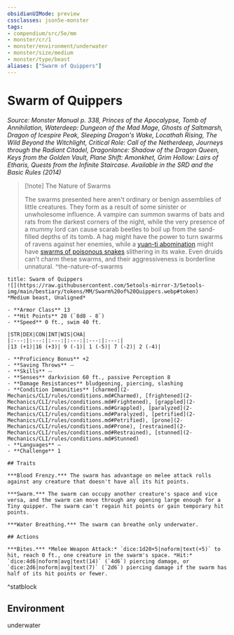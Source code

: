 ```yaml
---
obsidianUIMode: preview
cssclasses: json5e-monster
tags:
- compendium/src/5e/mm
- monster/cr/1
- monster/environment/underwater
- monster/size/medium
- monster/type/beast
aliases: ["Swarm of Quippers"]
---
```

# Swarm of Quippers
*Source: Monster Manual p. 338, Princes of the Apocalypse, Tomb of Annihilation, Waterdeep: Dungeon of the Mad Mage, Ghosts of Saltmarsh, Dragon of Icespire Peak, Sleeping Dragon's Wake, Locathah Rising, The Wild Beyond the Witchlight, Critical Role: Call of the Netherdeep, Journeys through the Radiant Citadel, Dragonlance: Shadow of the Dragon Queen, Keys from the Golden Vault, Plane Shift: Amonkhet, Grim Hollow: Lairs of Etharis, Quests from the Infinite Staircase. Available in the <span title='Systems Reference Document (5.1)'>SRD</span> and the Basic Rules (2014)*  

> [!note] The Nature of Swarms
> 
> The swarms presented here aren't ordinary or benign assemblies of little creatures. They form as a result of some sinister or unwholesome influence. A vampire can summon swarms of bats and rats from the darkest corners of the night, while the very presence of a mummy lord can cause scarab beetles to boil up from the sand-filled depths of its tomb. A hag might have the power to turn swarms of ravens against her enemies, while a [yuan-ti abomination](2-Mechanics/CLI/bestiary/monstrosity/yuan-ti-abomination.md) might have [swarms of poisonous snakes](2-Mechanics/CLI/bestiary/beast/swarm-of-poisonous-snakes.md) slithering in its wake. Even druids can't charm these swarms, and their aggressiveness is borderline unnatural.
^the-nature-of-swarms

```ad-statblock
title: Swarm of Quippers
![](https://raw.githubusercontent.com/5etools-mirror-3/5etools-img/main/bestiary/tokens/MM/Swarm%20of%20Quippers.webp#token)
*Medium beast, Unaligned*

- **Armor Class** 13
- **Hit Points** 28 (`8d8 - 8`)
- **Speed** 0 ft., swim 40 ft.

|STR|DEX|CON|INT|WIS|CHA|
|:---:|:---:|:---:|:---:|:---:|:---:|
|13 (+1)|16 (+3)| 9 (-1)| 1 (-5)| 7 (-2)| 2 (-4)|

- **Proficiency Bonus** +2
- **Saving Throws** ⏤
- **Skills** ⏤
- **Senses** darkvision 60 ft., passive Perception 8
- **Damage Resistances** bludgeoning, piercing, slashing
- **Condition Immunities** [charmed](2-Mechanics/CLI/rules/conditions.md#Charmed), [frightened](2-Mechanics/CLI/rules/conditions.md#Frightened), [grappled](2-Mechanics/CLI/rules/conditions.md#Grappled), [paralyzed](2-Mechanics/CLI/rules/conditions.md#Paralyzed), [petrified](2-Mechanics/CLI/rules/conditions.md#Petrified), [prone](2-Mechanics/CLI/rules/conditions.md#Prone), [restrained](2-Mechanics/CLI/rules/conditions.md#Restrained), [stunned](2-Mechanics/CLI/rules/conditions.md#Stunned)
- **Languages** —
- **Challenge** 1

## Traits

***Blood Frenzy.*** The swarm has advantage on melee attack rolls against any creature that doesn't have all its hit points.

***Swarm.*** The swarm can occupy another creature's space and vice versa, and the swarm can move through any opening large enough for a Tiny quipper. The swarm can't regain hit points or gain temporary hit points.

***Water Breathing.*** The swarm can breathe only underwater.

## Actions

***Bites.*** *Melee Weapon Attack:* `dice:1d20+5|noform|text(+5)` to hit, reach 0 ft., one creature in the swarm's space. *Hit:* `dice:4d6|noform|avg|text(14)` (`4d6`) piercing damage, or `dice:2d6|noform|avg|text(7)` (`2d6`) piercing damage if the swarm has half of its hit points or fewer.
```
^statblock

## Environment

underwater